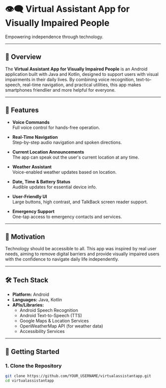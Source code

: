 # 👁️‍🗨️ Virtual Assistant App for Visually Impaired People

Empowering independence through technology.

---

## 📝 Overview

The **Virtual Assistant App for Visually Impaired People** is an Android application built with Java and Kotlin, designed to support users with visual impairments in their daily lives. By combining voice recognition, text-to-speech, real-time navigation, and practical utilities, this app makes smartphones friendlier and more helpful for everyone.

---

## 🌟 Features

- **Voice Commands**  
  Full voice control for hands-free operation.

- **Real-Time Navigation**  
  Step-by-step audio navigation and spoken directions.

- **Current Location Announcements**  
  The app can speak out the user's current location at any time.

- **Weather Assistant**  
  Voice-enabled weather updates based on location.

- **Date, Time & Battery Status**  
  Audible updates for essential device info.

- **User-Friendly UI**  
  Large buttons, high contrast, and TalkBack screen reader support.

- **Emergency Support**  
  One-tap access to emergency contacts and services.

---

## 🎯 Motivation

Technology should be accessible to all. This app was inspired by real user needs, aiming to remove digital barriers and provide visually impaired users with the confidence to navigate daily life independently.

---

## 🛠️ Tech Stack

- **Platform:** Android
- **Languages:** Java, Kotlin
- **APIs/Libraries:**  
  - Android Speech Recognition  
  - Android Text-to-Speech (TTS)  
  - Google Maps & Location Services  
  - OpenWeatherMap API (for weather data)  
  - Accessibility Services

---

## 🚀 Getting Started

### 1. **Clone the Repository**
```bash
git clone https://github.com/YOUR_USERNAME/virtualassistantapp.git
cd virtualassistantapp



